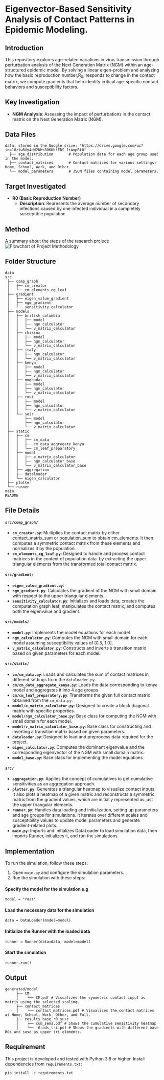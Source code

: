 # Eigenvector-Based Sensitivity Analysis of Contact Patterns in Epidemic Modeling. 

## Introduction
This repository explores age-related variations in virus transmission through perturbation analysis of the 
Next Generation Matrix (NGM) within an age-structured epidemic model. By solving a linear eigen-problem and 
analyzing how the basic reproduction number,R<sub>0</sub>, responds to change in the contact matrix, 
we compute gradients that help identify critical age-specific contact behaviors and susceptibility factors.

## Key Investigation
- **NGM Analysis**: Assessing the impact of perturbations in the contact matrix on the Next Generation Matrix (NGM).

## Data Files
```
data: stored in the Google drive; "https://drive.google.com/uc?id=18ztwRVy4qW2NMs8OKUbkEDS_1rAxpRt0"
  ├── age_distribution       # Population data for each age group used in the model.
  ├── contact_matrices       # Contact matrices for various settings: Home, School, Work, and Other.
  └── model_parameters       # JSON files containing model parameters.
```

## Target Investigated
- **R0 (Basic Reproduction Number)**
  - **Description**: Represents the average number of secondary infections caused by one infected individual in a 
  completely susceptible population.
  
## Method
A summary about the steps of the research project:
![Flowchart of Project Methodology](flowchart.png)

## Folder Structure
```
data                
src                    
 ├── comp_graph        
 │   ├── cm_creator      
 │   └── cm_elements_cg_leaf      
 ├── gradient        
 │   ├── eigen_value_gradient    
 │   ├── ngm_gradient  
 │   └── sensitivity_calculator
 ├── models       
 │   ├── british_columbia 
 │   │   ├── model 
 │   │   ├── ngm_calculator  
 │   │   └── v_matrix_calculator
 │   ├── chikina 
 │   │   ├── model
 │   │   ├── ngm_calculator  
 │   │   └── v_matrix_calculator
 │   ├── italy   
 │   │   ├── ngm_calculator  
 │   │   └── v_matrix_calculator
 │   ├── kenya 
 │   │   ├── model
 │   │   ├── ngm_calculator  
 │   │   └── v_matrix_calculator
 │   ├── moghadas
 │   │   ├── model
 │   │   ├── ngm_calculator  
 │   │   └── v_matrix_calculator
 │   ├── rost
 │   │   ├── model
 │   │   ├── ngm_calculator  
 │   │   └── v_matrix_calculator
 │   └── seir 
 │       ├── model
 │       ├── ngm_calculator  
 │       └── v_matrix_calculator
 ├── static 
 │   ├── cm
 │   │   ├── cm_data
 │   │   ├── cm_data_aggregate_kenya
 │   │   └── cm_leaf_preparatory 
 │   ├── model
 │   │   ├── e_matrix_calculator
 │   │   ├── ngm_calculator_base 
 │   │   └── v_matrix_calculator_base
 │   ├── aggregation       
 │   ├── dataloader
 │   └── eigen_calculator
 ├── plotter               
 └── runner
main 
README
```

## File Details
#### `src/comp_graph/`
- **`cm_creator.py`**: Multiplies the contact matrix by either contact_matrix_sum or population_sum to obtain 
cm_elements. It then computes a symmetric contact matrix from these elements and normalizes it by the population.
- **`cm_elements_cg_leaf.py`**: Designed to handle and process contact matrices in the context of population data.
by extracting the upper triangular elements from the transformed total contact matrix.

#### `src/gradient/`
- **`eigen_value_gradient.py`**: 
- **`ngm_gradient.py`**: Calculates the gradient of the NGM with small domain with respect to the upper triangular 
elements.
- **`sensitivity_calculator.py`**: Initializes and loads data, creates the computation graph leaf, manipulates the 
contact matrix, and computes both the eigenvalue and gradient.

#### `src/models/`
- **`model.py`**: Implements the model equations for each model  
- **`ngm_calculator.py`**: Computes the NGM with small domain for each model assuming susceptibility values of [0.5, 1.0].
- **`v_matrix_calculator.py`**: Constructs and inverts a transition matrix based on given parameters for each model.

#### `src/static/`
- **`cm/cm_data.py`**: Loads and calculates the sum of contact matrices in different settings from the `dataloader.py`.
- **`cm/cm_data_aggregate_kenya.py`**: Loads the data corresponding to kenya model and aggregates it into 4 age groups
- **`cm/cm_leaf_preparatory.py`**: Transforms the given full contact matrix obtained from the `cm_data.py`.
- **`model/e_matrix_calculator.py`**: Designed to create a block diagonal matrix with specific properties.
- **`model/ngm_calculator_base.py`**: Base class for computing the NGM with small domain for each model.
- **`model/v_matrix_calculator_base.py`**: Base class for constructing and inverting a transition matrix based 
on given parameters.
- **`dataloader.py`**: Designed to load and preprocess data required for the project.
- **`eigen_calculator.py`**: Computes the dominant eigenvalue and the corresponding eigenvector of the NGM with 
small domain matrix.
- **`model_base.py`**: Base class for implementing the model equations

#### `src/`
- **`aggregation.py`**: Applies the concept of cumulatives to get cumulative sensitivities as an aggregation approach.
- **`plotter.py`**: Generates a triangular heatmap to visualize contact inputs. It also plots a heatmap of a given 
matrix and reconstructs a symmetric matrix from the gradient values, which are initially represented as 
just the upper triangular elements.
- **`runner.py`**: Handles data loading and initialization, setting up parameters and age groups for simulations. 
It iterates over different scales and susceptibility values to update model parameters and generate 
gradient-related plots.
- **`main.py`**: Imports and initializes DataLoader to load simulation data, then imports Runner, initializes it, and
run the simulations.

## Implementation

To run the simulation, follow these steps:
1. Open `main.py` and configure the simulation parameters. 
2. Run the simulation with these steps:
#### Specify the model for the simulation e.g
``` model = "rost" ```
#### Load the necessary data for the simulation
```data = DataLoader(model=model) ``` 
#### Initialize the Runner with the loaded data
``` runner = Runner(data=data, model=model)  ```
#### Start the simulation
```runner.run() ```

## Output
```
generated/model
     ├── CM
     │    └── CM.pdf # Visualizes the symmetric contact input as matrix using the selected scaling.    
     ├── contact_matrices
     │    └── contact_matrices.pdf # Visualizes the contact matrices at Home, School, Work, Other, and Full.
     ├── results_base_r0_susc
     │    ├── cum_sens.pdf # Shows the cumulative sensitivity heatmap    
     │    └──  Grads_tri.pdf # Shows the gradients with different base R0s and susc as upper tri elements.
```

## Requirement
This project is developed and tested with Python 3.8 or higher. Install dependencies from `requirements.txt`:
```bash
pip install -r requirements.txt
